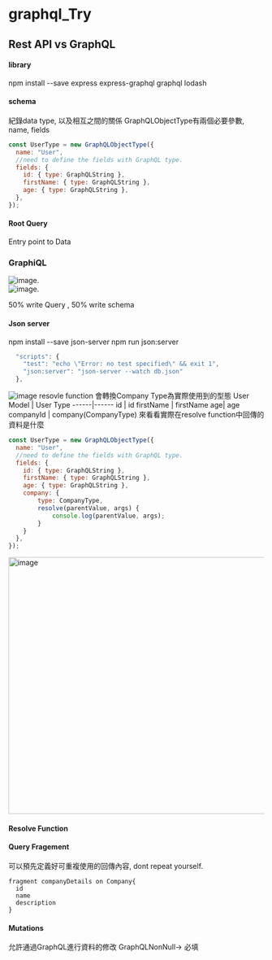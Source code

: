 # graphql_Try

## Rest API vs GraphQL

#### library
npm install --save express express-graphql graphql lodash


#### schema
紀錄data type, 以及相互之間的關係
GraphQLObjectType有兩個必要參數, name, fields
```javascript
const UserType = new GraphQLObjectType({
  name: "User",
  //need to define the fields with GraphQL type.
  fields: {
    id: { type: GraphQLString },
    firstName: { type: GraphQLString },
    age: { type: GraphQLString },
  },
});
```

#### Root Query
Entry point to Data


### GraphiQL
![image](https://user-images.githubusercontent.com/24216536/210709469-a18898d3-d3cb-44d3-a389-baa21fa96f18.png).   
![image](https://user-images.githubusercontent.com/24216536/210710698-d7526fba-1dd2-4e36-93b9-5fa9d530ec99.png).  

50% write Query , 50% write schema

#### Json server
npm install --save json-server
npm run json:server
```javascript
  "scripts": {
    "test": "echo \"Error: no test specified\" && exit 1",
    "json:server": "json-server --watch db.json"
  },
  ```
![image](https://user-images.githubusercontent.com/24216536/210713725-002d8dec-9f55-4952-8e22-cc05bd5fe0cb.png)
resovle function 會轉換Company Type為實際使用到的型態
User Model | User Type
------|------
id | id
firstName | firstName
age| age
companyId | company(CompanyType)
來看看實際在resolve function中回傳的資料是什麼
```Javascript
const UserType = new GraphQLObjectType({
  name: "User",
  //need to define the fields with GraphQL type.
  fields: {
    id: { type: GraphQLString },
    firstName: { type: GraphQLString },
    age: { type: GraphQLString },
    company: {
        type: CompanyType,
        resolve(parentValue, args) {
            console.log(parentValue, args);
        }
    }
  },
});
```
<img width="505" alt="image" src="https://user-images.githubusercontent.com/24216536/210723688-adbfa717-d66b-44b9-a884-6596e3a0085d.png">

#### Resolve Function

#### Query Fragement
可以預先定義好可重複使用的回傳內容, dont repeat yourself.  
```
fragment companyDetails on Company{
  id
  name
  description
}
```

#### Mutations
允許通過GraphQL進行資料的修改
GraphQLNonNull-> 必填




  
  
